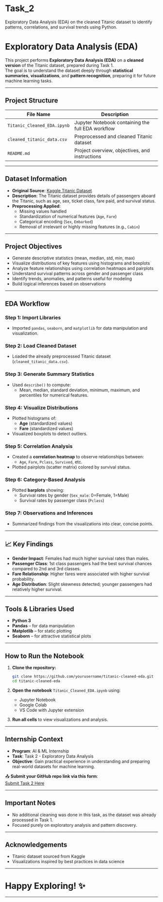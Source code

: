 # Task_2
Exploratory Data Analysis (EDA) on the cleaned Titanic dataset to identify patterns, correlations, and survival trends using Python.
# Exploratory Data Analysis (EDA)

This project performs **Exploratory Data Analysis (EDA)** on a **cleaned version** of the Titanic dataset, prepared during Task 1.  
The goal is to understand the dataset deeply through **statistical summaries**, **visualizations**, and **pattern recognition**, preparing it for future machine learning tasks.

---

## Project Structure

| File Name                  | Description                                   |
|-----------------------------|-----------------------------------------------|
| `Titanic_Cleaned_EDA.ipynb` | Jupyter Notebook containing the full EDA workflow |
| `cleaned_titanic_data.csv`  | Preprocessed and cleaned Titanic dataset |
| `README.md`                 | Project overview, objectives, and instructions |

---

## Dataset Information

- **Original Source**: [Kaggle Titanic Dataset](https://www.kaggle.com/datasets/yasserh/titanic-dataset)
- **Description**: The Titanic dataset provides details of passengers aboard the Titanic, such as age, sex, ticket class, fare paid, and survival status.
- **Preprocessing Applied**:
  - Missing values handled
  - Standardization of numerical features (`Age`, `Fare`)
  - Categorical encoding (`Sex`, `Embarked`)
  - Removal of irrelevant or highly missing features (e.g., `Cabin`)

---

## Project Objectives

- Generate descriptive statistics (mean, median, std, min, max)
- Visualize distributions of key features using histograms and boxplots
- Analyze feature relationships using correlation heatmaps and pairplots
- Understand survival patterns across gender and passenger class
- Identify trends, anomalies, and patterns useful for modeling
- Build logical inferences based on observations

---

## EDA Workflow

### Step 1: Import Libraries
- Imported `pandas`, `seaborn`, and `matplotlib` for data manipulation and visualization.

### Step 2: Load Cleaned Dataset
- Loaded the already preprocessed Titanic dataset (`cleaned_titanic_data.csv`).

### Step 3: Generate Summary Statistics
- Used `describe()` to compute:
  - Mean, median, standard deviation, minimum, maximum, and percentiles for numerical features.

### Step 4: Visualize Distributions
- Plotted histograms of:
  - **Age** (standardized values)
  - **Fare** (standardized values)
- Visualized boxplots to detect outliers.

### Step 5: Correlation Analysis
- Created a **correlation heatmap** to observe relationships between:
  - `Age`, `Fare`, `Pclass`, `Survived`, etc.
- Plotted pairplots (scatter matrix) colored by survival status.

### Step 6: Category-Based Analysis
- Plotted **barplots** showing:
  - Survival rates by gender (`Sex_male`: 0=Female, 1=Male)
  - Survival rates by passenger class (`Pclass`)

### Step 7: Observations and Inferences
- Summarized findings from the visualizations into clear, concise points.

---

## 📈 Key Findings

- **Gender Impact**: Females had much higher survival rates than males.
- **Passenger Class**: 1st class passengers had the best survival chances compared to 2nd and 3rd classes.
- **Fare Relationship**: Higher fares were associated with higher survival probability.
- **Age Distribution**: Slight skewness detected; younger passengers had relatively higher survival.

---

## Tools & Libraries Used

- **Python 3**
- **Pandas** – for data manipulation
- **Matplotlib** – for static plotting
- **Seaborn** – for attractive statistical plots

---

## How to Run the Notebook

1. **Clone the repository:**
   ```bash
   git clone https://github.com/yourusername/titanic-cleaned-eda.git
   cd titanic-cleaned-eda
   ```

2. **Open the notebook** `Titanic_Cleaned_EDA.ipynb` using:
   - Jupyter Notebook
   - Google Colab
   - VS Code with Jupyter extension

3. **Run all cells** to view visualizations and analysis.

---

## Internship Context

- **Program**: AI & ML Internship
- **Task**: Task 2 - Exploratory Data Analysis
- **Objective**: Gain practical experience in understanding and preparing real-world datasets for machine learning.

📤 **Submit your GitHub repo link via this form**:  
[Submit Task 2 Here](https://forms.gle/xSbMsLw2UwcVA3mJA)

---

## Important Notes

- No additional cleaning was done in this task, as the dataset was already processed in Task 1.
- Focused purely on exploratory analysis and pattern discovery.

---

##  Acknowledgements

- Titanic dataset sourced from Kaggle
- Visualizations inspired by best practices in data science

---

# Happy Exploring! ✨

---
